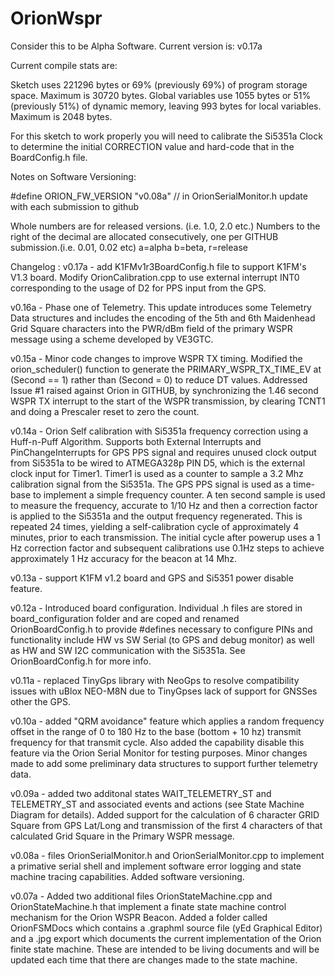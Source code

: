 # OrionWspr


Consider this to be Alpha Software. Current version is: v0.17a
 

Current compile stats are:

Sketch uses 221296 bytes or 69% (previously 69%) of program storage space. Maximum is 30720 bytes. 
Global variables use 1055 bytes or 51% (previously 51%) of dynamic memory, leaving 993 bytes for local variables. 
Maximum is 2048 bytes.

For this sketch to work properly you will need to calibrate the Si5351a Clock to determine the initial CORRECTION value
and hard-code that in the BoardConfig.h file. 

Notes on Software Versioning:

#define ORION_FW_VERSION "v0.08a" // in OrionSerialMonitor.h update with each submission to github

Whole numbers are for released versions. (i.e. 1.0, 2.0 etc.)
Numbers to the right of the decimal are allocated consecutively, one per GITHUB submission.(i.e. 0.01, 0.02 etc)
a=alpha b=beta, r=release


Changelog : 
v0.17a - add K1FMv1r3BoardConfig.h file to support K1FM's V1.3 board. Modify OrionCalibration.cpp to use external interrupt INT0 
corresponding to the usage of D2 for PPS input from the GPS.  

v0.16a - Phase one of Telemetry. This update introduces some Telemetry Data structures and includes the encoding of the 5th and 6th 
Maidenhead Grid Square characters into the PWR/dBm field of the primary WSPR message using a scheme developed by VE3GTC. 

v0.15a - Minor code changes to improve WSPR TX timing. Modified the orion_scheduler() function to generate the PRIMARY_WSPR_TX_TIME_EV
at (Second == 1) rather than (Second = 0) to reduce DT values. Addressed Issue #1 raised against Orion in GITHUB, by
synchronizing the 1.46 second WSPR TX interrupt to the start of the WSPR transmission, by clearing TCNT1 and doing a Prescaler
reset to zero the count. 

v0.14a - Orion Self calibration with Si5351a frequency correction using  a Huff-n-Puff Algorithm. Supports both External Interrupts
and PinChangeInterrupts for GPS PPS signal and requires unused clock output from Si5351a to be wired to ATMEGA328p PIN D5, which
is the external clock input for Timer1. Timer1 is used as a counter to sample a 3.2 Mhz calibration signal from the Si5351a.
The GPS PPS signal is used as a time-base to implement a simple frequency counter. A ten second sample is used to measure the
frequency, accurate to 1/10 Hz and then a correction factor is applied to the Si5351a and the output frequency regenerated. This 
is repeated 24 times, yielding a self-calibration cycle of approximately 4 minutes, prior to each transmission. The initial cycle
after powerup uses a 1 Hz correction factor and subsequent calibrations use 0.1Hz steps to achieve approximately 1 Hz accuracy
for the beacon at 14 Mhz. 

v0.13a - support K1FM v1.2 board and GPS and Si5351 power disable feature.

v0.12a - Introduced board configuration. Individual .h files are stored in board_configuration folder and are coped and renamed  
OrionBoardConfig.h to provide #defines necessary to configure PINs and functionality include HW vs SW Serial (to GPS and debug 
monitor) as well as HW and SW I2C communication with the Si5351a. See OrionBoardConfig.h for more info. 

v0.11a - replaced TinyGps library with NeoGps to resolve compatibility issues with uBlox NEO-M8N due to TinyGpses
lack of support for GNSSes other the GPS. 

v0.10a - added "QRM avoidance" feature which applies a random frequency offset in the range of 0 to 180 Hz to the 
base (bottom + 10 hz) transmit frequency for that transmit cycle. Also added the capability disable this feature via 
the Orion Serial Monitor for testing purposes. Minor changes made to add some preliminary data structures to support
further telemetry data. 

v0.09a - added two additonal states WAIT_TELEMETRY_ST and TELEMETRY_ST and associated events and actions 
(see State Machine Diagram for details). Added support for the calculation of 6 character GRID
Square from GPS Lat/Long and transmission of the first 4 characters of that calculated Grid Square in the Primary 
WSPR message. 

v0.08a - files OrionSerialMonitor.h and OrionSerialMonitor.cpp 
to implement a primative serial shell and implement software error logging and state machine tracing capabilities.
Added software versioning. 
 
v0.07a - Added two additional files OrionStateMachine.cpp and OrionStateMachine.h that 
implement a finate state machine control mechanism for the Orion WSPR Beacon. Added a folder called 
OrionFSMDocs which contains a .graphml source file (yEd Graphical Editor) and a .jpg export which documents the current
implementation of the Orion finite state machine. These are intended to be living documents and will be updated
each time that there are changes made to the state machine. 

